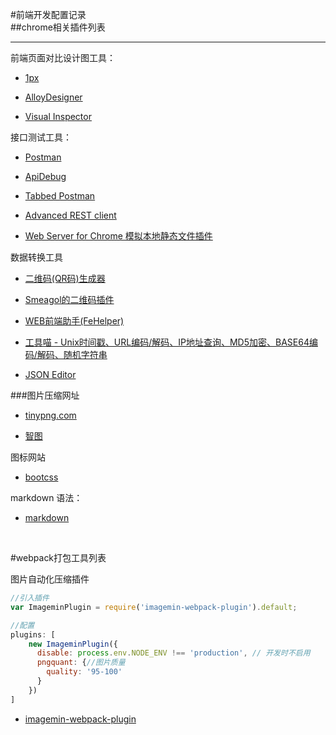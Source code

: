 #前端开发配置记录
<br/>
##chrome相关插件列表

----

前端页面对比设计图工具：

- [1px](https://chrome.google.com/webstore/detail/gebccnmciopflhcdihopmphapifkkfdh, "1px")

- [AlloyDesigner](https://chrome.google.com/webstore/detail/alloydesigner/ojooeaohlmgpcjajikhmibcnbebfenid, "AlloyDesigner")

- [Visual Inspector](https://chrome.google.com/webstore/detail/visual-inspector%E5%89%8D%E7%AB%AF%E9%87%8D%E6%9E%84%20%E8%A7%86%E8%A7%89%E8%B5%B0%E6%9F%A5/jgimcbonbekgeahallgcmiibdidjeeim, "Visual Inspector")

接口测试工具：

- [Postman](https://chrome.google.com/webstore/detail/postman/fhbjgbiflinjbdggehcddcbncdddomop, "Postman")

- [ApiDebug](https://chrome.google.com/webstore/detail/apidebug-%E6%8E%A5%E5%8F%A3%E8%B0%83%E8%AF%95%E6%8F%92%E4%BB%B6/ieoejemkppmjcdfbnfphhpbfmallhfnc, "ApiDebug")

- [Tabbed Postman](https://chrome.google.com/webstore/detail/tabbed-postman-rest-clien/coohjcphdfgbiolnekdpbcijmhambjff, "Tabbed Postman ")

- [Advanced REST client](https://chrome.google.com/webstore/detail/advanced-rest-client/hgmloofddffdnphfgcellkdfbfbjeloo, "Advanced REST client")

- [Web Server for Chrome 模拟本地静态文件插件](https://chrome.google.com/webstore/detail/web-server-for-chrome/ofhbbkphhbklhfoeikjpcbhemlocgigb, "Web Server for Chrome")

数据转换工具

- [二维码(QR码)生成器](https://chrome.google.com/webstore/detail/%E4%BA%8C%E7%BB%B4%E7%A0%81qr%E7%A0%81%E7%94%9F%E6%88%90%E5%99%A8qr-code-generato/pflgjjogbmmcmfhfcnlohagkablhbpmg, "二维码(QR码)生成器")

- [Smeagol的二维码插件](https://chrome.google.com/webstore/detail/%E4%BA%8C%E7%BB%B4%E7%A0%81qr%E7%A0%81%E7%94%9F%E6%88%90%E5%99%A8qr-code-generato/pflgjjogbmmcmfhfcnlohagkablhbpmg, "Smeagol的二维码插件")

- [WEB前端助手(FeHelper)](https://chrome.google.com/webstore/detail/web%E5%89%8D%E7%AB%AF%E5%8A%A9%E6%89%8Bfehelper/pkgccpejnmalmdinmhkkfafefagiiiad?hl=zh-CN, "WEB前端助手(FeHelper)")

- [工具喵 - Unix时间戳、URL编码/解码、IP地址查询、MD5加密、BASE64编码/解码、随机字符串](https://chrome.google.com/webstore/detail/%E5%B7%A5%E5%85%B7%E5%96%B5/coppgeobilocdhiclhgmadabblhfjgpm, "工具喵")

- [JSON Editor](https://chrome.google.com/webstore/detail/json-editor/lhkmoheomjbkfloacpgllgjcamhihfaj, "JSON Editor")


###图片压缩网址


- [tinypng.com](https://tinypng.com/, "tinypng.com")

- [智图](https://tinypng.com/, "智图")


图标网站


- [bootcss](http://www.bootcss.com/p/font-awesome/, "bootcss")


markdown 语法：
- [markdown](http://xianbai.me/learn-md/article/syntax/paragraphs-and-line-breaks.html, "markdown")

<br/>

#webpack打包工具列表

图片自动化压缩插件


```javascript
//引入插件
var ImageminPlugin = require('imagemin-webpack-plugin').default;

//配置
plugins: [
    new ImageminPlugin({
      disable: process.env.NODE_ENV !== 'production', // 开发时不启用
      pngquant: {//图片质量
        quality: '95-100'
      }
    })
]
```

- [imagemin-webpack-plugin](https://github.com/Klathmon/imagemin-webpack-plugin, "imagemin-webpack-plugin")

